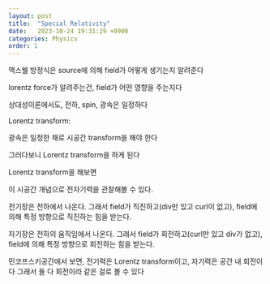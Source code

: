 ```yaml
---
layout: post
title:  "Special Relativity"
date:   2023-10-24 19:31:29 +0900
categories: Physics
order: 1
---
```


맥스웰 방정식은 source에 의해 field가 어떻게 생기는지 알려준다

lorentz force가 알려주는건, field가 어떤 영향을 주는지다

상대성이론에서도, 전하, spin, 광속은 일정하다

Lorentz transform:

광속은 일정한 채로 시공간 transform을 해야 한다

그러다보니 Lorentz transform을 하게 된다

Lorentz transform을 해보면 




이 시공간 개념으로 전자기력을 관찰해볼 수 있다.

전기장은 전하에서 나온다.
그래서 field가 직진하고(div만 있고 curl이 없고),
field에 의해 특정 방향으로 직진하는 힘을 받는다.

자기장은 전하의 움직임에서 나온다.
그래서 field가 회전하고(curl만 있고 div가 없고),
field에 의해 특정 방향으로 회전하는 힘을 받는다.

민코프스키공간에서 보면,
전기력은 Lorentz transform이고, 자기력은 공간 내 회전이다
그래서 둘 다 회전이라 같은 걸로 볼 수 있다